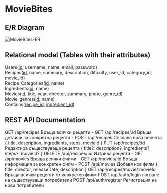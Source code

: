 # MovieBites

## E/R Diagram
![MovieBites-ER](https://github.com/user-attachments/assets/e168888f-0e10-4c0a-b25e-e48e9774591b)
## Relational model (Tables with their attributes)
Users(<ins>id</ins>, username, name, email, password)\
Recipes(<ins>id</ins>, name, summary, description, dificulty, user_id, category_id, movie_id)\
Recipe_Categories(<ins>id</ins>, name)\
Ingredients(<ins>id</ins>, name)\
Movies(<ins>id</ins>, title, year, director, summary, photo, genre_id)\
Movie_genres(<ins>id</ins>, name)\
Contains(<ins>recipe_id</ins>, <ins>ingredient_id</ins>)
## REST API Documentation
GET    /api/recipes    Връща всички рецепти    -
GET    /api/recipes/:id    Връща детайли за конкретна рецепта    -
POST    /api/recipes    Създава нова рецепта    { title, description, ingredients, steps, movieId }
PUT    /api/recipes/:id    Редактира съществуваща рецепта    { title?, description?, ingredients?, steps?, movieId? }
DELETE    /api/recipes/:id    Изтрива рецепта    -
GET    /api/movies    Връща всички филми    -
GET    /api/movies/:id    Връща информация за конкретен филм    -
POST    /api/movies    Добавя нов филм    { title, director, releaseDate, description }
GET    /api/recipes/movie/:movieId    Връща всички рецепти от конкретен филм
POST /api/auth/login логване на съществуващи потребители
POST /api/auth/register Регистрация на нови потребители
